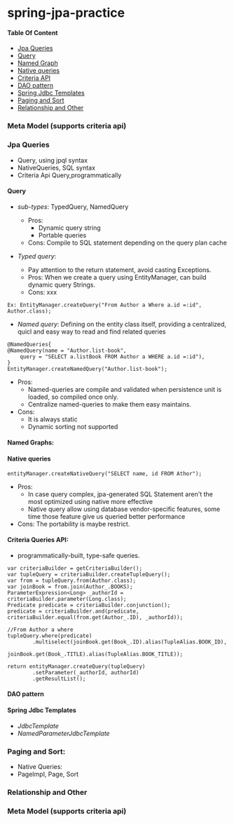 # spring-jpa-practice
#### Table Of Content
* [Jpa Queries](#jpa-queries) <br />
* [Query](#query)
* [Named Graph](#named-graphs)
* [Native queries](#native-queries)
* [Criteria API](#criteria-queries-api)
* [DAO pattern](#dao-pattern)
* [Spring Jdbc Templates](#spring-jdbc-templates)
* [Paging and Sort](#paging-and-sort)
* [Relationship and Other](#relationship-and-other)

### Meta Model (supports criteria api)
### Jpa Queries
* Query, using jpql syntax 
* NativeQueries, SQL syntax
* Criteria Api Query,programmatically
#### Query
* _sub-types_: TypedQuery, NamedQuery
    * Pros:   
      - Dynamic query string
      - Portable queries
    * Cons: Compile to SQL statement depending on the query plan cache
  
* _Typed query_: 
    * Pay attention to the return statement, avoid casting Exceptions.
    * Pros: When we create a query using EntityManager, can build dynamic query Strings.
    * Cons: xxx
```
Ex: EntityManager.createQuery("From Author a Where a.id =:id", Author.class);
```
* _Named query_: Defining on the entity class itself, providing a centralized, quicl and easy way to read and find related queries
```
@NamedQueries{
@NamedQuery(name = "Author.list-book",
    query = "SELECT a.listBook FROM Author a WHERE a.id =:id"),
}
EntityManager.createNamedQuery("Author.list-book");
```
  * Pros: 
    * Named-queries are compile and validated when persistence unit is loaded, so compiled once only.
    * Centralize named-queries to make them easy maintains.
  * Cons: 
    * It is always static
    * Dynamic sorting not supported
#### Named Graphs:
    
#### Native queries

```
entityManager.createNativeQuery("SELECT name, id FROM Athor");
```
* Pros:
	* In case query complex, jpa-generated SQL Statement aren't the most optimized using native more effective
	* Native query allow using database vendor-specific features, some time those feature give us queried better performance
* Cons: The portability is maybe restrict.
  

#### Criteria Queries API:
* programmatically-built, type-safe queries.
```
var criteriaBuilder = getCriteriaBuilder();
var tupleQuery = criteriaBuilder.createTupleQuery();
var from = tupleQuery.from(Author.class);
var joinBook = from.join(Author_.BOOKS);
ParameterExpression<Long> _authorId = criteriaBuilder.parameter(Long.class);
Predicate predicate = criteriaBuilder.conjunction();
predicate = criteriaBuilder.and(predicate, criteriaBuilder.equal(from.get(Author_.ID), _authorId));

//From Author a where
tupleQuery.where(predicate)
        .multiselect(joinBook.get(Book_.ID).alias(TupleAlias.BOOK_ID),
                joinBook.get(Book_.TITLE).alias(TupleAlias.BOOK_TITLE));
                
return entityManager.createQuery(tupleQuery)
        .setParameter(_authorId, authorId)
        .getResultList();
```


#### DAO pattern
#### Spring Jdbc Templates
* _JdbcTemplate_
* _NamedParameterJdbcTemplate_
### Paging and Sort:
* Native Queries: 
* PageImpl, Page, Sort 
### Relationship and Other

### Meta Model (supports criteria api)
